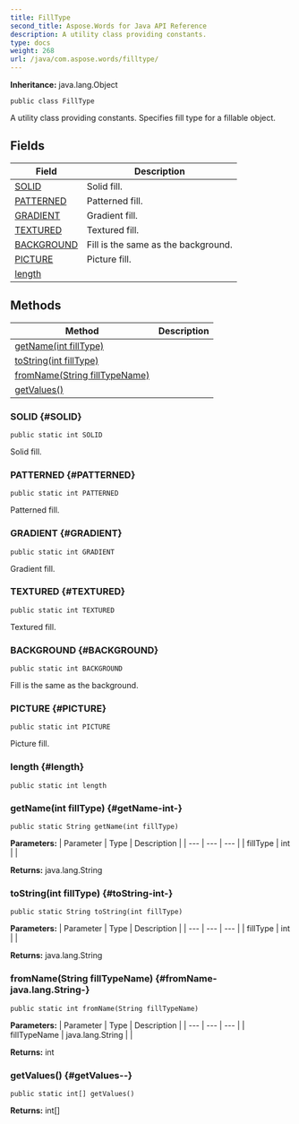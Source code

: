 ```yaml
---
title: FillType
second_title: Aspose.Words for Java API Reference
description: A utility class providing constants.
type: docs
weight: 268
url: /java/com.aspose.words/filltype/
---
```


**Inheritance:**
java.lang.Object
```
public class FillType
```

A utility class providing constants. Specifies fill type for a fillable object.
## Fields

| Field | Description |
| --- | --- |
| [SOLID](#SOLID) | Solid fill. |
| [PATTERNED](#PATTERNED) | Patterned fill. |
| [GRADIENT](#GRADIENT) | Gradient fill. |
| [TEXTURED](#TEXTURED) | Textured fill. |
| [BACKGROUND](#BACKGROUND) | Fill is the same as the background. |
| [PICTURE](#PICTURE) | Picture fill. |
| [length](#length) |  |
## Methods

| Method | Description |
| --- | --- |
| [getName(int fillType)](#getName-int-) |  |
| [toString(int fillType)](#toString-int-) |  |
| [fromName(String fillTypeName)](#fromName-java.lang.String-) |  |
| [getValues()](#getValues--) |  |
### SOLID {#SOLID}
```
public static int SOLID
```


Solid fill.

### PATTERNED {#PATTERNED}
```
public static int PATTERNED
```


Patterned fill.

### GRADIENT {#GRADIENT}
```
public static int GRADIENT
```


Gradient fill.

### TEXTURED {#TEXTURED}
```
public static int TEXTURED
```


Textured fill.

### BACKGROUND {#BACKGROUND}
```
public static int BACKGROUND
```


Fill is the same as the background.

### PICTURE {#PICTURE}
```
public static int PICTURE
```


Picture fill.

### length {#length}
```
public static int length
```


### getName(int fillType) {#getName-int-}
```
public static String getName(int fillType)
```




**Parameters:**
| Parameter | Type | Description |
| --- | --- | --- |
| fillType | int |  |

**Returns:**
java.lang.String
### toString(int fillType) {#toString-int-}
```
public static String toString(int fillType)
```




**Parameters:**
| Parameter | Type | Description |
| --- | --- | --- |
| fillType | int |  |

**Returns:**
java.lang.String
### fromName(String fillTypeName) {#fromName-java.lang.String-}
```
public static int fromName(String fillTypeName)
```




**Parameters:**
| Parameter | Type | Description |
| --- | --- | --- |
| fillTypeName | java.lang.String |  |

**Returns:**
int
### getValues() {#getValues--}
```
public static int[] getValues()
```




**Returns:**
int[]
